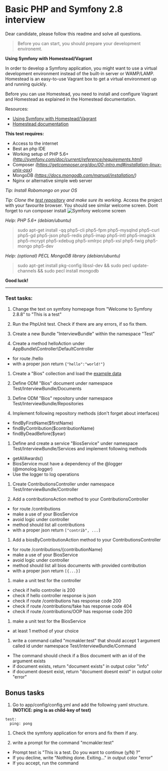 # Basic PHP and Symfony 2.8 interview

Dear candidate, please follow this readme and solve all questions.

> Before you can start, you should prepare your development environemt.

**Using Symfony with Homestead/Vagrant**

In order to develop a Symfony application, you might want to use a virtual development environment instead of the built-in server or WAMP/LAMP. Homestead is an easy-to-use Vagrant box to get a virtual environment up and running quickly.

Before you can use Homestead, you need to install and configure Vagrant and Homestead as explained in the Homestead documentation.

Resources:
- [Using Symfony with Homestead/Vagrant](http://symfony.com/doc/current/cookbook/workflow/homestead.html)
- [Homestead documentation](http://laravel.com/docs/homestead#installation-and-setup)


**This test requires:**
- Access to the internet
- Best an php IDE
- Working setup of PHP 5.6+ *(http://symfony.com/doc/current/reference/requirements.html)*
- Composer *(https://getcomposer.org/doc/00-intro.md#installation-linux-unix-osx)*
- MongoDB *(https://docs.mongodb.com/manual/installation/)*
- Nginx or alternative simple web server

*Tip: Install Robomongo on your OS*

*Tip: Clone the [test repository](https://github.com/OskHa/php_interview_test) and make sure its working.*
Access the project with your favourite browser. You should see similar welcome screen. Dont forget to run composer install
![Symfony welcome screen](https://raw.githubusercontent.com/OskHa/php_interview_test/master/symfony_screenshot.png)

*Help: PHP 5.6+ (debian/ubuntu)*
> sudo apt-get install -qq php5-cli php5-fpm php5-mysqlnd php5-curl php5-gd php5-json php5-redis php5-imap php5-intl php5-imagick php5-mcrypt php5-xdebug php5-xmlrpc php5-xsl php5-twig php5-mongo php5-dev

*Help: (optional) PECL MongoDB library (debian/ubuntu)*
> sudo apt-get install pkg-config libssl-dev && sudo pecl update-channels && sudo pecl install mongodb

**Good luck!**


--------


### Test tasks:

1. Change the text on symfony homepage from "Welcome to Symfony 2.8.8" to "This is a test"

1. Run the PhpUnit test. Check if there are any errors, if so fix them.

1. Create a new Bundle "InterviewBundle" within the namespace "Test"

1. Create a method helloAction under AppBundle\Controller\DefaultController
  * for route /hello
  * with a proper json return `{"hello":"world!"}`

1. Create a "Bios" collection and load the [example data](https://docs.mongodb.com/manual/reference/bios-example-collection/)

1. Define ODM "Bios" document under namespace Test/InterviewBundle/Documents

1. Define ODM "Bios" repository under namespace Test/InterviewBundle/Repositories

1. Implement following repository methods (don't forget about interfaces)
  * findByFirstName($firstName)
  * findByContribution($contributionName)
  * findByDeadBefore($year)

1. Define and create a service "BiosService" under namespace Test/InterviewBundle/Services and implement following methods
  * getAllAwards()
  * BiosService must have a dependency of the @logger (@monolog.logger)
  * Use the logger to log operations

1. Create ContributionsController under namespace Test/InterviewBundle/Controller

1. Add a contributionsAction method to your ContributionsController
  * for route /contributions
  * make a use of your BiosService
  * avoid logic under controller
  * method should list all contributions
  * with a proper json return `["contrib", ...]`

1. Add a biosByContributionAction method to your ContributionsController
  * for route /contributions/{contributionName}
  * make a use of your BiosService
  * avoid logic under controller
  * method should list all bios documents with provided contribution
  * with a proper json return `[{...}]`

1. make a unit test for the controller
  * check if hello controller is 200
  * check if hello controller response is json
  * check if route /contributions has response code 200
  * check if route /contributions/fake has response code 404
  * check if route /contributions/OOP has response code 200
  
1. make a unit test for the BiosService
  * at least 1 method of your choice

1. write a command called "mcmakler:test" that should accept 1 argument called id under namespace Test/InterviewBundle/Command
  * The command should check if a Bios document with an id of the argument exists
  * if document exists, return "document exists" in output color "info"
  * if document doesnt exist, return "document doesnt exist" in output color "error"


## Bonus tasks

1. Go to app/config/config.yml and add the following yaml structure. **(NOTICE: ping is as child-key of test)**
```
test:
  ping: pong
```

1. Check the symfony application for errors and fix them if any.

1. write a prompt for the command "mcmakler:test"
  * Prompt text is "This is a test. Do you want to continue (y/N) ?"
  * If you decline, write "Nothing done. Exiting..." in output color "error"
  * If you accept, run the command